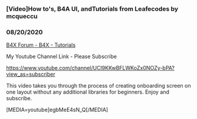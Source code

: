 ###  [Video]How to's, B4A UI, andTutorials from Leafecodes by mcqueccu
### 08/20/2020
[B4X Forum - B4X - Tutorials](https://www.b4x.com/android/forum/threads/116519/)

My Youtube Channel Link - Please Subscribe  
  
<https://www.youtube.com/channel/UCl9KKwBFLWKoZx0NOZy-bPA?view_as=subscriber>  
  
This video takes you through the process of creating onboarding screen on one layout without any additional libraries for beginners. Enjoy and subscribe.  
  
[MEDIA=youtube]egbMeE4sN\_Q[/MEDIA]
